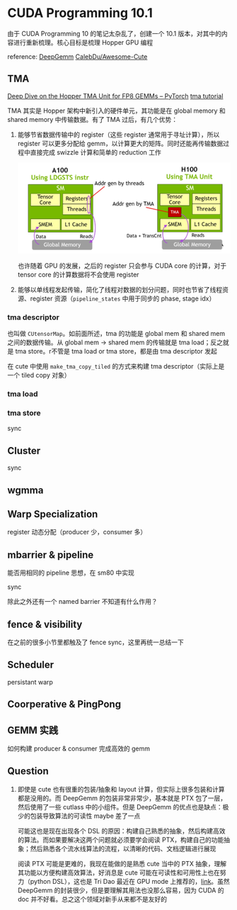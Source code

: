 # CUDA Programming 10.1

由于 CUDA Programming 10 的笔记太杂乱了，创建一个 10.1 版本，对其中的内容进行重新梳理。核心目标是梳理 Hopper GPU 编程

reference: [DeepGemm](https://github.com/deepseek-ai/DeepGEMM/tree/main) [CalebDu/Awesome-Cute](https://github.com/CalebDu/Awesome-Cute/tree/main)

## TMA

[Deep Dive on the Hopper TMA Unit for FP8 GEMMs – PyTorch](https://pytorch.org/blog/hopper-tma-unit/) [tma tutorial](https://research.colfax-intl.com/tutorial-hopper-tma/)

TMA 其实是 Hopper 架构中新引入的硬件单元，其功能是在 global memory 和 shared memory 中传输数据。有了 TMA 过后，有几个优势：

1. 能够节省数据传输中的 register（这些 register 通常用于寻址计算），所以 register 可以更多分配给 gemm，以计算更大的矩阵。同时还能再传输数据过程中直接完成 swizzle 计算和简单的 reduction 工作

   <img src="CUDA Programming 10/fg2-3.png" alt="A100-style data movement vs H100 with TMA.  TMA hardware eliminates the need for a large amount of threads and registers participating in bulk data transfers." style="zoom:50%;" />

   也许随着 GPU 的发展，之后的 register 只会参与 CUDA core 的计算，对于 tensor core 的计算数据将不会使用 register

2. 能够以单线程发起传输，简化了线程对数据的划分问题，同时也节省了线程资源、register 资源（`pipeline_states` 中用于同步的 phase, stage idx）

### tma descriptor

也叫做 `CUtensorMap`。如前面所述，tma 的功能是 global mem 和 shared mem 之间的数据传输。从 global mem -> shared mem 的传输就是 tma load；反之就是 tma store。r不管是 tma load or tma store，都是由 tma descriptor 发起 

在 cute 中使用 `make_tma_copy_tiled` 的方式来构建 tma descriptor（实际上是一个 tiled copy 对象）



### tma load



### tma store



sync

## Cluster

sync

## wgmma

## Warp Specialization

register 动态分配（producer 少，consumer 多）

## mbarrier & pipeline

能否用相同的 pipeline 思想，在 sm80 中实现 

sync

除此之外还有一个 named barrier 不知道有什么作用？

## fence & visibility

在之前的很多小节里都触及了 fence sync，这里再统一总结一下

## Scheduler

persistant warp

## Coorperative & PingPong

## GEMM 实践

如何构建 producer & consumer 完成高效的 gemm

## Question

1. 即使是 cute 也有很重的包装/抽象和 layout 计算，但实际上很多包装和计算都是没用的。而 DeepGemm 的包装非常非常少，基本就是 PTX 包了一层，然后使用了一些 cutlass 中的小组件。但是 DeepGemm 的优点也是缺点：极少的包装导致算法的可读性 maybe 差了一点

   可能这也是现在出现各个 DSL 的原因：构建自己熟悉的抽象，然后构建高效的算法。而如果要解决这两个问题就必须要学会阅读 PTX，构建自己的功能抽象；然后熟悉各个流水线算法的流程，以清晰的代码、文档逻辑进行展现

   阅读 PTX 可能是更难的，我现在能做的是熟悉 cute 当中的 PTX 抽象，理解其功能以方便构建高效算法，好消息是 cute 可能在可读性和可用性上也在努力（python DSL），这也是 Tri Dao 最近在 GPU mode 上推荐的，[link](https://zhuanlan.zhihu.com/p/1951029558313714196)。虽然 DeepGemm 的封装很少，但是要理解其用法也没那么容易，因为 CUDA 的 doc 并不好看。总之这个领域对新手从来都不是友好的